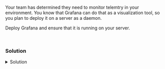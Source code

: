 Your team has determined they need to monitor telemtry in your environment. You know that Grafana can do that as a visualization tool, so you plan to deploy it on a server as a daemon.

Deploy Grafana and ensure that it is running on your server.

<br>

### Solution
<details>
<summary>Solution</summary>

Install the requred Grafana packages.

```plain
apt-get install -y adduser libfontconfig1
```{{exec}}

```plain
wget https://dl.grafana.com/enterprise/release/grafana-enterprise_9.3.2_amd64.deb
```{{exec}}

```plain
dpkg -i grafana-enterprise_9.3.2_amd64.deb
```{{exec}}

Now that you've installed Grafana, let's make sure it's started.

```plain
systemctl daemon-reload
systemctl enable grafana-server --now
```{{exec}}

Verify that the server is serving on port 3000 (the default port)

```plain
systemctl status grafana-server --no-pager
ss -ntulp | grep grafana
ss -ntulp | grep 3000
```{{exec}}

We can also check the external Web UI is available and change the default password.

{{TRAFFIC_HOST1_3000}}

Change the password. Default User: admin and Password: admin

Feel free to look around in the Web UI and then continue on to the next part of the lab.

</details>